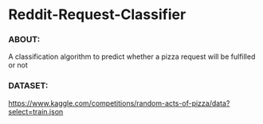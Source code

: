 # Reddit-Request-Classifier
### ABOUT:
A classification algorithm to predict whether a pizza request will be fulfilled or not

### DATASET:
https://www.kaggle.com/competitions/random-acts-of-pizza/data?select=train.json
